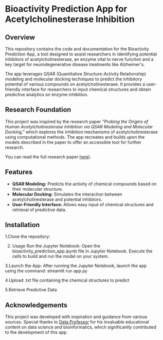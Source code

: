 # Bioactivity Prediction App for Acetylcholinesterase Inhibition

## Overview

This repository contains the code and documentation for the Bioactivity Prediction App, a tool designed to assist researchers in identifying potential inhibitors of acetylcholinesterase, an enzyme vital to nerve function and a key target for neurodegenerative disease treatments like Alzheimer's.

The app leverages QSAR (Quantitative Structure-Activity Relationship) modeling and molecular docking techniques to predict the inhibitory potential of various compounds on acetylcholinesterase. It provides a user-friendly interface for researchers to input chemical structures and obtain predictive analytics on enzyme inhibition.

## Research Foundation

This project was inspired by the research paper *"Probing the Origins of Human Acetylcholinesterase Inhibition via QSAR Modeling and Molecular Docking,"* which explores the inhibition mechanisms of acetylcholinesterase using computational methods. The app recreates and builds upon the models described in the paper to offer an accessible tool for further research.

You can read the full research paper [here](https://peerj.com/articles/2322/)).

## Features

- **QSAR Modeling:** Predicts the activity of chemical compounds based on their molecular structure.
- **Molecular Docking:** Simulates the interaction between acetylcholinesterase and potential inhibitors.
- **User-Friendly Interface:** Allows easy input of chemical structures and retrieval of predictive data.

## Installation

1.Clone the repository:

2. Usage
Run the Jupyter Notebook:
Open the bioactivity_prediction_app.ipynb file in Jupyter Notebook.
Execute the cells to build and run the model on your system.

3.Launch the App:
After running the Jupyter Notebook, launch the app using the command: streamlit run app.py

4.Upload .txt file containing the chemical structures to predict

5.Retrieve Predictive Data

## Acknowledgements
This project was developed with inspiration and guidance from various sources. Special thanks to [Data Professor](http://youtube.com/dataprofessor) for his invaluable educational content on data science and bioinformatics, which significantly contributed to the development of this app.
